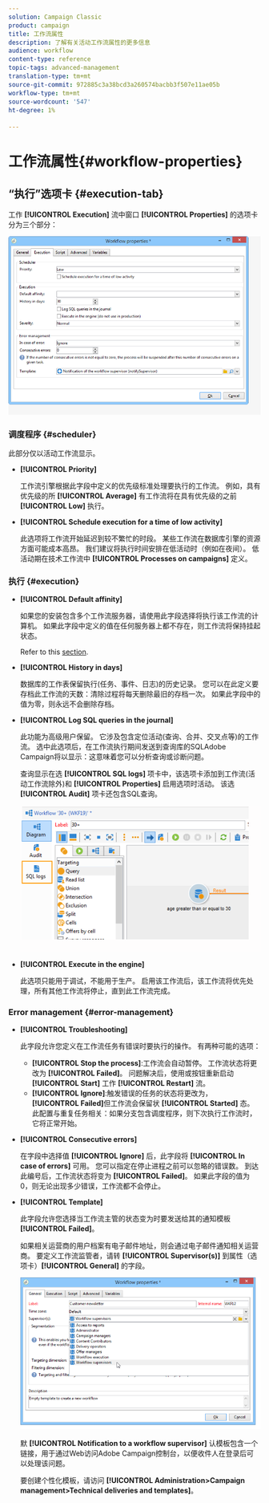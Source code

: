 ```yaml
---
solution: Campaign Classic
product: campaign
title: 工作流属性
description: 了解有关活动工作流属性的更多信息
audience: workflow
content-type: reference
topic-tags: advanced-management
translation-type: tm+mt
source-git-commit: 972885c3a38bcd3a260574bacbb3f507e11ae05b
workflow-type: tm+mt
source-wordcount: '547'
ht-degree: 1%

---
```



# 工作流属性{#workflow-properties}

## “执行”选项卡 {#execution-tab}

工作 **[!UICONTROL Execution]** 流中窗口 **[!UICONTROL Properties]** 的选项卡分为三个部分：

![](assets/wf_execution_tab.png)

### 调度程序 {#scheduler}

此部分仅以活动工作流显示。

* **[!UICONTROL Priority]**

   工作流引擎根据此字段中定义的优先级标准处理要执行的工作流。 例如，具有优先级的所 **[!UICONTROL Average]** 有工作流将在具有优先级的之前 **[!UICONTROL Low]** 执行。

* **[!UICONTROL Schedule execution for a time of low activity]**

   此选项将工作流开始延迟到较不繁忙的时段。 某些工作流在数据库引擎的资源方面可能成本高昂。 我们建议将执行时间安排在低活动时（例如在夜间）。 低活动期在技术工作流中 **[!UICONTROL Processes on campaigns]** 定义。

### 执行 {#execution}

* **[!UICONTROL Default affinity]**

   如果您的安装包含多个工作流服务器，请使用此字段选择将执行该工作流的计算机。 如果此字段中定义的值在任何服务器上都不存在，则工作流将保持挂起状态。

   Refer to this [section](../../installation/using/configuring-campaign-server.md#high-availability-workflows-and-affinities).

* **[!UICONTROL History in days]**

   数据库的工作表保留执行(任务、事件、日志)的历史记录。 您可以在此定义要存档此工作流的天数：清除过程将每天删除最旧的存档一次。 如果此字段中的值为零，则永远不会删除存档。

* **[!UICONTROL Log SQL queries in the journal]**

   此功能为高级用户保留。 它涉及包含定位活动(查询、合并、交叉点等)的工作流。 选中此选项后，在工作流执行期间发送到查询库的SQLAdobe Campaign将以显示：这意味着您可以分析查询或诊断问题。

   查询显示在选 **[!UICONTROL SQL logs]** 项卡中，该选项卡添加到工作流(活动工作流除外)和 **[!UICONTROL Properties]** 启用选项时活动。 该选 **[!UICONTROL Audit]** 项卡还包含SQL查询。

   ![](assets/wf_tab_log_sql.png)

* **[!UICONTROL Execute in the engine]**

   此选项只能用于调试，不能用于生产。 启用该工作流后，该工作流将优先处理，所有其他工作流将停止，直到此工作流完成。

### Error management {#error-management}

* **[!UICONTROL Troubleshooting]**

   此字段允许您定义在工作流任务有错误时要执行的操作。 有两种可能的选项：

   * **[!UICONTROL Stop the process]**:工作流会自动暂停。 工作流状态将更改为 **[!UICONTROL Failed]**。 问题解决后，使用或按钮重新启动 **[!UICONTROL Start]** 工作 **[!UICONTROL Restart]** 流。
   * **[!UICONTROL Ignore]**:触发错误的任务的状态将更改为， **[!UICONTROL Failed]**&#x200B;但工作流会保留状 **[!UICONTROL Started]** 态。 此配置与重复任务相关：如果分支包含调度程序，则下次执行工作流时，它将正常开始。

* **[!UICONTROL Consecutive errors]**

   在字段中选择值 **[!UICONTROL Ignore]** 后，此字段将 **[!UICONTROL In case of errors]** 可用。 您可以指定在停止进程之前可以忽略的错误数。 到达此编号后，工作流状态将变为 **[!UICONTROL Failed]**。 如果此字段的值为0，则无论出现多少错误，工作流都不会停止。

* **[!UICONTROL Template]**

   此字段允许您选择当工作流主管的状态变为时要发送给其的通知模板 **[!UICONTROL Failed]**。

   如果相关运营商的用户档案有电子邮件地址，则会通过电子邮件通知相关运营商。 要定义工作流监管者，请转 **[!UICONTROL Supervisor(s)]** 到属性（选项卡）**[!UICONTROL General]** 的字段。

   ![](assets/wf-properties_select-supervisors.png)

   默 **[!UICONTROL Notification to a workflow supervisor]** 认模板包含一个链接，用于通过Web访问Adobe Campaign控制台，以便收件人在登录后可以处理该问题。

   要创建个性化模板，请访问 **[!UICONTROL Administration>Campaign management>Technical deliveries and templates]**。

